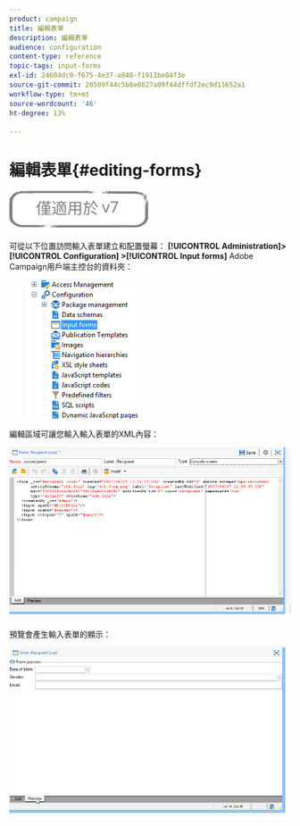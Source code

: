 ```yaml
---
product: campaign
title: 編輯表單
description: 編輯表單
audience: configuration
content-type: reference
topic-tags: input-forms
exl-id: 24604dc9-f675-4e37-a848-f1911be84f3e
source-git-commit: 20509f44c5b8e0827a09f44dffdf2ec9d11652a1
workflow-type: tm+mt
source-wordcount: '46'
ht-degree: 13%

---
```


# 編輯表單{#editing-forms}

![](../../assets/v7-only.svg)

可從以下位置訪問輸入表單建立和配置螢幕： **[!UICONTROL Administration]> [!UICONTROL Configuration] >[!UICONTROL Input forms]** Adobe Campaign用戶端主控台的資料夾：

![](assets/d_ncs_integration_form_arbo.png)

編輯區域可讓您輸入輸入表單的XML內容：

![](assets/d_ncs_integration_form_edit.png)

預覽會產生輸入表單的顯示：

![](assets/d_ncs_integration_form_preview.png)
